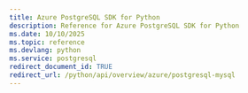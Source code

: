 ```yaml
---
title: Azure PostgreSQL SDK for Python
description: Reference for Azure PostgreSQL SDK for Python
ms.date: 10/10/2025
ms.topic: reference
ms.devlang: python
ms.service: postgresql
redirect_document_id: TRUE
redirect_url: /python/api/overview/azure/postgresql-mysql
---
```

